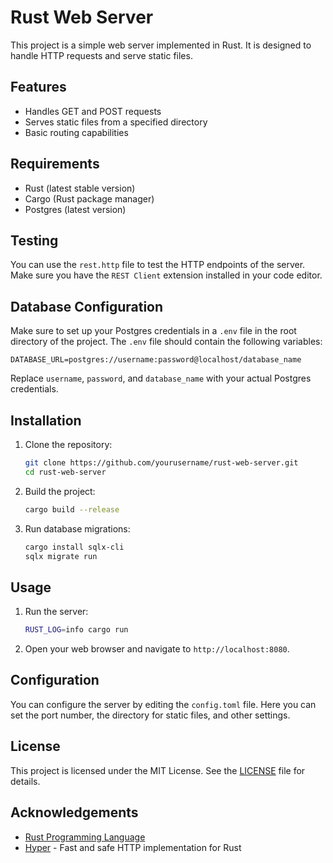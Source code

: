 # Rust Web Server

This project is a simple web server implemented in Rust. It is designed to handle HTTP requests and serve static files.

## Features

- Handles GET and POST requests
- Serves static files from a specified directory
- Basic routing capabilities

## Requirements

- Rust (latest stable version)
- Cargo (Rust package manager)
- Postgres (latest version)
  
## Testing

You can use the `rest.http` file to test the HTTP endpoints of the server. Make sure you have the `REST Client` extension installed in your code editor.

## Database Configuration

Make sure to set up your Postgres credentials in a `.env` file in the root directory of the project. The `.env` file should contain the following variables:

```
DATABASE_URL=postgres://username:password@localhost/database_name
```

Replace `username`, `password`, and `database_name` with your actual Postgres credentials.

## Installation

1. Clone the repository:
    ```sh
    git clone https://github.com/yourusername/rust-web-server.git
    cd rust-web-server
    ```

2. Build the project:
    ```sh
    cargo build --release
    ```

3. Run database migrations:
    ```sh
    cargo install sqlx-cli
    sqlx migrate run
    ```

## Usage

1. Run the server:
    ```sh
    RUST_LOG=info cargo run
    ```

2. Open your web browser and navigate to `http://localhost:8080`.

## Configuration

You can configure the server by editing the `config.toml` file. Here you can set the port number, the directory for static files, and other settings.

## License

This project is licensed under the MIT License. See the [LICENSE](LICENSE) file for details.

## Acknowledgements

- [Rust Programming Language](https://www.rust-lang.org/)
- [Hyper](https://hyper.rs/) - Fast and safe HTTP implementation for Rust

